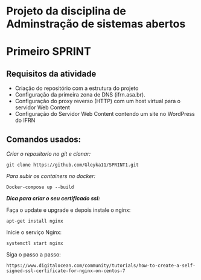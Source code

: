 <!DOCTYPE html>
<html lang="en">
<head>
    <meta charset="UTF-8">
    <meta name="viewport" content="width=device-width, initial-scale=1.0">
    <h1> Projeto da disciplina de Adminstração de sistemas abertos </h1>
    
</head>
<body>
    <h1> Primeiro SPRINT </h1>
    <h2>Requisitos da atividade</h2>
    <ul>
        <li>Criação do repositório com a estrutura do projeto</li>
        <li>Configuração da primeira zona de DNS (ifrn.asa.br).</li>
        <li>Configuração do proxy reverso (HTTP) com um host virtual para o servidor Web Content</li>
        <li>Configuração do Servidor Web Content contendo um site no WordPress do IFRN</li>
    </ul>
</body>
</html>

<h2><b>Comandos usados:</b></h2>

<i>Criar o repositorio no git e clonar:</i>

    git clone https://github.com/Gleyka11/SPRINT1.git

<i>Para subir os containers no docker:</i>

    Docker-compose up --build


<b><i>Dica para criar o seu certificado ssl:</b></i>

Faça o update e upgrade e depois instale o nginx:

    apt-get install nginx
    
Inicie o serviço Nginx: 

    systemctl start nginx

Siga o passo a passo:

    https://www.digitalocean.com/community/tutorials/how-to-create-a-self-signed-ssl-certificate-for-nginx-on-centos-7

